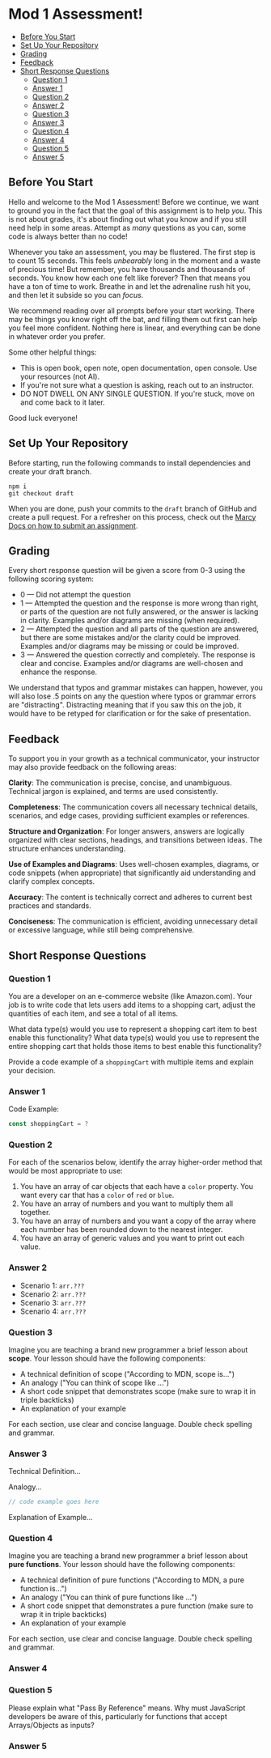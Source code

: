 # Mod 1 Assessment!

- [Before You Start](#before-you-start)
- [Set Up Your Repository](#set-up-your-repository)
- [Grading](#grading)
- [Feedback](#feedback)
- [Short Response Questions](#short-response-questions)
  - [Question 1](#question-1)
  - [Answer 1](#answer-1)
  - [Question 2](#question-2)
  - [Answer 2](#answer-2)
  - [Question 3](#question-3)
  - [Answer 3](#answer-3)
  - [Question 4](#question-4)
  - [Answer 4](#answer-4)
  - [Question 5](#question-5)
  - [Answer 5](#answer-5)

## Before You Start

Hello and welcome to the Mod 1 Assessment! Before we continue, we want to ground you in the fact that the goal of this assignment is to help *you*. This is not about grades, it's about finding out what you know and if you still need help in some areas. Attempt as *many* questions as you can, some code is always better than no code!

Whenever you take an assessment, you may be flustered. The first step is to count 15 seconds. This feels *unbearably* long in the moment and a waste of precious time! But remember, you have thousands and thousands of seconds. You know how each one felt like forever? Then that means you have a ton of time to work. Breathe in and let the adrenaline rush hit you, and then let it subside so you can *focus*.

We recommend reading over all prompts before your start working. There may be things you know right off the bat, and filling them out first can help you feel more confident. Nothing here is linear, and everything can be done in whatever order you prefer.

Some other helpful things:

- This is open book, open note, open documentation, open console. Use your resources (not AI).
- If you're not sure what a question is asking, reach out to an instructor.
- DO NOT DWELL ON ANY SINGLE QUESTION. If you're stuck, move on and come back to it later.

Good luck everyone!

## Set Up Your Repository

Before starting, run the following commands to install dependencies and create your draft branch.

```
npm i 
git checkout draft
```

When you are done, push your commits to the `draft` branch of GitHub and create a pull request. For a refresher on this process, check out the [Marcy Docs on how to submit an assignment](https://marcylabschool.gitbook.io/marcy-lab-school-docs/fullstack-curriculum/how-tos/working-with-assignments#how-to-work-on-assignments).

## Grading

Every short response question will be given a score from 0-3 using the following scoring system:

* 0 — Did not attempt the question
* 1 — Attempted the question and the response is more wrong than right, or parts of the question are not fully answered, or the answer is lacking in clarity. Examples and/or diagrams are missing (when required).
* 2 — Attempted the question and all parts of the question are answered, but there are some mistakes and/or the clarity could be improved. Examples and/or diagrams may be missing or could be improved.
* 3 — Answered the question correctly and completely. The response is clear and concise. Examples and/or diagrams are well-chosen and enhance the response.

We understand that typos and grammar mistakes can happen, however, you will also lose .5 points on any the question where typos or grammar errors are "distracting". Distracting meaning that if you saw this on the job, it would have to be retyped for clarification or for the sake of presentation.

## Feedback

To support you in your growth as a technical communicator, your instructor may also provide feedback on the following areas:

**Clarity**: The communication is precise, concise, and unambiguous. Technical jargon is explained, and terms are used consistently.

**Completeness**: The communication covers all necessary technical details, scenarios, and edge cases, providing sufficient examples or references.

**Structure and Organization**: For longer answers, answers are logically organized with clear sections, headings, and transitions between ideas. The structure enhances understanding.

**Use of Examples and Diagrams**: Uses well-chosen examples, diagrams, or code snippets (when appropriate) that significantly aid understanding and clarify complex concepts.

**Accuracy**: The content is technically correct and adheres to current best practices and standards.

**Conciseness**: The communication is efficient, avoiding unnecessary detail or excessive language, while still being comprehensive.

## Short Response Questions

### Question 1
You are a developer on an e-commerce website (like Amazon.com). Your job is to write code that lets users add items to a shopping cart, adjust the quantities of each item, and see a total of all items.

What data type(s) would you use to represent a shopping cart item to best enable this functionality? 
What data type(s) would you use to represent the entire shopping cart that holds those items to best enable this functionality? 

Provide a code example of a `shoppingCart` with multiple items and explain your decision.

### Answer 1 

Code Example:

```js
const shoppingCart = ?
```

### Question 2

For each of the scenarios below, identify the array higher-order method that would be most appropriate to use:

1. You have an array of car objects that each have a `color` property. You want every car that has a `color` of `red` or `blue`.
2. You have an array of numbers and you want to multiply them all together.
3. You have an array of numbers and you want a copy of the array where each number has been rounded down to the nearest integer.
4. You have an array of generic values and you want to print out each value.

### Answer 2

- Scenario 1: `arr.???`
- Scenario 2: `arr.???`
- Scenario 3: `arr.???`
- Scenario 4: `arr.???`

### Question 3

Imagine you are teaching a brand new programmer a brief lesson about **scope**. Your lesson should have the following components:

* A technical definition of scope ("According to MDN, scope is...")
* An analogy ("You can think of scope like ...")
* A short code snippet that demonstrates scope (make sure to wrap it in triple backticks)
* An explanation of your example

For each section, use clear and concise language. Double check spelling and grammar.

### Answer 3

Technical Definition...

Analogy...

```js
// code example goes here
```

Explanation of Example...


### Question 4

Imagine you are teaching a brand new programmer a brief lesson about **pure functions**. Your lesson should have the following components:

* A technical definition of pure functions ("According to MDN, a pure function is...")
* An analogy ("You can think of pure functions like ...")
* A short code snippet that demonstrates a pure function (make sure to wrap it in triple backticks)
* An explanation of your example

For each section, use clear and concise language. Double check spelling and grammar.

### Answer 4


### Question 5 
Please explain what "Pass By Reference" means. Why must JavaScript developers be aware of this, particularly for functions that accept Arrays/Objects as inputs?

### Answer 5

 
